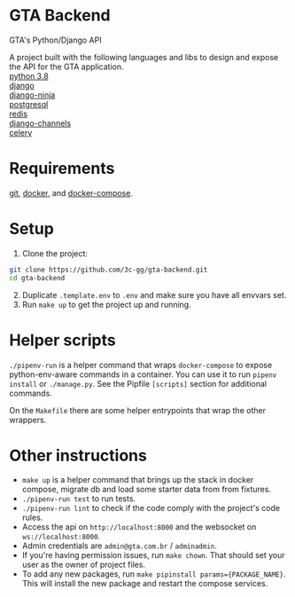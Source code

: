 # GTA Backend
GTA's Python/Django API  

A project built with the following languages and libs to design and expose the API for the GTA application.  
[python 3.8](https://docs.python.org/3.8/)  
[django](https://www.djangoproject.com/)  
[django-ninja](https://django-ninja.rest-framework.com/)  
[postgresql](https://www.postgresql.org/docs/current/)  
[redis](https://redis.io/)  
[django-channels](https://channels.readthedocs.io/en/stable/)  
[celery](https://docs.celeryproject.org/en/stable/)

# Requirements
[git](https://git-scm.com/book/en/v2/Getting-Started-Installing-Git),
[docker](https://docs.docker.com/install/), and
[docker-compose](https://docs.docker.com/compose/install/).

# Setup
1. Clone the project:
```bash
git clone https://github.com/3c-gg/gta-backend.git
cd gta-backend
```
2. Duplicate `.template.env` to `.env` and make sure you have all envvars set.
3. Run `make up` to get the project up and running.

# Helper scripts
`./pipenv-run` is a helper command that wraps `docker-compose` to expose python-env-aware commands in a
container. You can use it to run `pipenv install` or `./manage.py`. See the Pipfile `[scripts]` section for additional commands.  

On the `Makefile` there are some helper entrypoints that wrap the other wrappers.  

# Other instructions
- `make up` is a helper command that brings up the stack in docker compose, migrate db and load some starter data from from fixtures.  
- `./pipenv-run test` to run tests.  
- `./pipenv-run lint` to check if the code comply with the project's code rules.  
- Access the api on `http://localhost:8000` and the websocket on `ws://localhost:8000`.  
- Admin credentials are `admin@gta.com.br` / `adminadmin`.  
- If you're having permission issues, run `make chown`. That should set your user as the owner of project files.  
- To add any new packages, run `make pipinstall params={PACKAGE_NAME}`. This will install the new package and restart the compose services.

